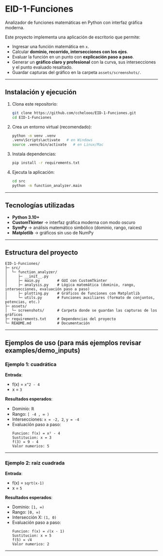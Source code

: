 # EID-1-Funciones  
Analizador de funciones matemáticas en Python con interfaz gráfica moderna.  

Este proyecto implementa una aplicación de escritorio que permite:  
- Ingresar una función matemática en `x`.  
- Calcular **dominio, recorrido, intersecciones con los ejes**.  
- Evaluar la función en un punto con **explicación paso a paso**.  
- Generar un **gráfico claro y profesional** con la curva, sus intersecciones y el punto evaluado resaltado.  
- Guardar capturas del gráfico en la carpeta `assets/screenshots/`.  

---

## Instalación y ejecución

1. Clona este repositorio:  
   ```bash
   git clone https://github.com/cchelooo/EID-1-Funciones.git
   cd EID-1-Funciones
   ```

2. Crea un entorno virtual (recomendado):  
   ```bash
   python -m venv .venv
   .venv\Scripts\activate   # en Windows
   source .venv/bin/activate   # en Linux/Mac
   ```

3. Instala dependencias:  
   ```bash
   pip install -r requirements.txt
   ```

4. Ejecuta la aplicación:  
   ```bash
   cd src
   python -m function_analyzer.main
   ```

---

## Tecnologías utilizadas
- **Python 3.10+**  
- **CustomTkinter** → interfaz gráfica moderna con modo oscuro  
- **SymPy** → análisis matemático simbólico (dominio, rango, raíces)  
- **Matplotlib** → gráficos sin uso de NumPy  

---

## Estructura del proyecto

```
EID-1-Funciones/
├─ src/
│  └─ function_analyzer/
│     ├─ __init__.py
│     ├─ main.py        # GUI con CustomTkinter
│     ├─ analysis.py    # Lógica matemática (dominio, rango, intersecciones, evaluación paso a paso)
│     ├─ plotting.py    # Gráficos de funciones con Matplotlib
│     └─ utils.py       # Funciones auxiliares (formato de conjuntos, potencias, etc.)
├─ assets/
│  └─ screenshots/      # Carpeta donde se guardan las capturas de los gráficos
├─ requirements.txt     # Dependencias del proyecto
└─ README.md            # Documentación
```

---

## Ejemplos de uso (para más ejemplos revisar examples/demo_inputs)

### Ejemplo 1: cuadrática  
**Entrada**:  
- f(x) = `x^2 - 4`  
- x = `3`  

**Resultados esperados**:  
- Dominio: ℝ  
- Rango: `[ -4 , ∞ )`  
- Intersecciones: `x = -2, 2`, `y = -4`  
- Evaluación paso a paso:  
  ```
  Funcion: f(x) = x² - 4
  Sustitucion: x = 3
  f(3) = 9 - 4
  Valor numerico: 5
  ```

---

### Ejemplo 2: raíz cuadrada  
**Entrada**:  
- f(x) = `sqrt(x-1)`  
- x = `5`  

**Resultados esperados**:  
- Dominio: `[1, ∞)`  
- Rango: `[0, ∞)`  
- Intersección X: `(1, 0)`  
- Evaluación paso a paso:  
  ```
  Funcion: f(x) = √(x - 1)
  Sustitucion: x = 5
  f(5) = √4
  Valor numerico: 2
  ```

---